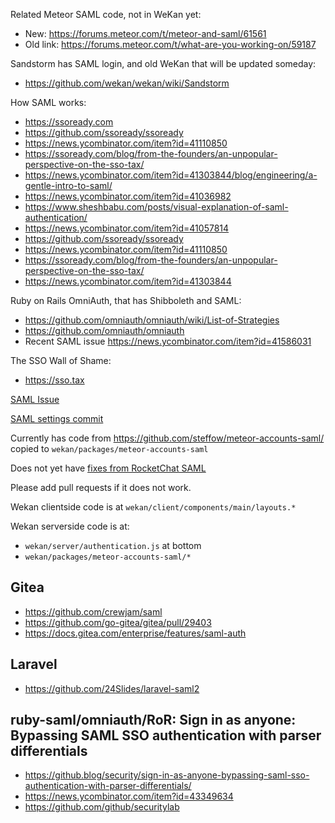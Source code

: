Related Meteor SAML code, not in WeKan yet: 

- New: https://forums.meteor.com/t/meteor-and-saml/61561
- Old link: https://forums.meteor.com/t/what-are-you-working-on/59187

Sandstorm has SAML login, and old WeKan that will be updated someday:

- https://github.com/wekan/wekan/wiki/Sandstorm

How SAML works:

- https://ssoready.com
- https://github.com/ssoready/ssoready
- https://news.ycombinator.com/item?id=41110850
- https://ssoready.com/blog/from-the-founders/an-unpopular-perspective-on-the-sso-tax/
- https://news.ycombinator.com/item?id=41303844/blog/engineering/a-gentle-intro-to-saml/
- https://news.ycombinator.com/item?id=41036982
- https://www.sheshbabu.com/posts/visual-explanation-of-saml-authentication/
- https://news.ycombinator.com/item?id=41057814
- https://github.com/ssoready/ssoready
- https://news.ycombinator.com/item?id=41110850
- https://ssoready.com/blog/from-the-founders/an-unpopular-perspective-on-the-sso-tax/
- https://news.ycombinator.com/item?id=41303844

Ruby on Rails OmniAuth, that has Shibboleth and SAML:

- https://github.com/omniauth/omniauth/wiki/List-of-Strategies
- https://github.com/omniauth/omniauth
- Recent SAML issue https://news.ycombinator.com/item?id=41586031

The SSO Wall of Shame:

- https://sso.tax

[SAML Issue](https://github.com/wekan/wekan/issues/708)

[SAML settings commit](https://github.com/wekan/wekan/commit/214c86cc22f4c721a79ec0a4a4f3bbd90d673f93)

Currently has code from https://github.com/steffow/meteor-accounts-saml/ copied to `wekan/packages/meteor-accounts-saml`

Does not yet have [fixes from RocketChat SAML](https://github.com/RocketChat/Rocket.Chat/tree/develop/app/meteor-accounts-saml)

Please add pull requests if it does not work.

Wekan clientside code is at `wekan/client/components/main/layouts.*`

Wekan serverside code is at:
- `wekan/server/authentication.js` at bottom
- `wekan/packages/meteor-accounts-saml/*`

## Gitea

- https://github.com/crewjam/saml
- https://github.com/go-gitea/gitea/pull/29403
- https://docs.gitea.com/enterprise/features/saml-auth

## Laravel

- https://github.com/24Slides/laravel-saml2

## ruby-saml/omniauth/RoR: Sign in as anyone: Bypassing SAML SSO authentication with parser differentials

- https://github.blog/security/sign-in-as-anyone-bypassing-saml-sso-authentication-with-parser-differentials/
- https://news.ycombinator.com/item?id=43349634
- https://github.com/github/securitylab


